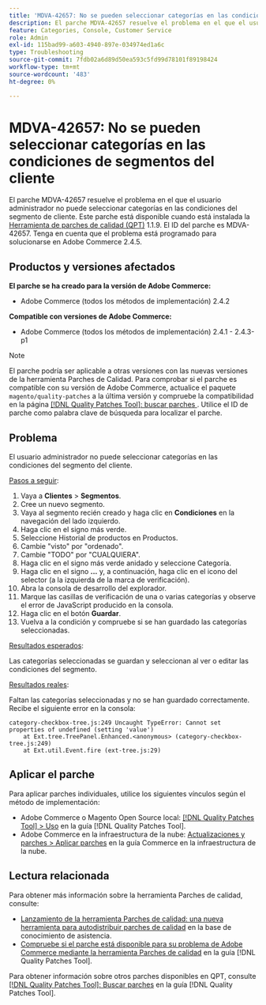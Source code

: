 ```yaml
---
title: 'MDVA-42657: No se pueden seleccionar categorías en las condiciones de segmentos del cliente'
description: El parche MDVA-42657 resuelve el problema en el que el usuario administrador no puede seleccionar categorías en las condiciones del segmento de cliente. Este parche está disponible cuando está instalada la [Quality Patches Tool (QPT)](https://experienceleague.adobe.com/es/docs/commerce-operations/tools/quality-patches-tool/quality-patches-tool-to-self-serve-quality-patches) 1.1.9. El ID del parche es MDVA-42657. Tenga en cuenta que el problema está programado para solucionarse en Adobe Commerce 2.4.5.
feature: Categories, Console, Customer Service
role: Admin
exl-id: 115bad99-a603-4940-897e-034974ed1a6c
type: Troubleshooting
source-git-commit: 7fdb02a6d89d50ea593c5fd99d78101f89198424
workflow-type: tm+mt
source-wordcount: '483'
ht-degree: 0%

---
```


# MDVA-42657: No se pueden seleccionar categorías en las condiciones de segmentos del cliente

El parche MDVA-42657 resuelve el problema en el que el usuario administrador no puede seleccionar categorías en las condiciones del segmento de cliente. Este parche está disponible cuando está instalada la [Herramienta de parches de calidad (QPT)](https://experienceleague.adobe.com/es/docs/commerce-operations/tools/quality-patches-tool/quality-patches-tool-to-self-serve-quality-patches) 1.1.9. El ID del parche es MDVA-42657. Tenga en cuenta que el problema está programado para solucionarse en Adobe Commerce 2.4.5.

## Productos y versiones afectados

**El parche se ha creado para la versión de Adobe Commerce:**

* Adobe Commerce (todos los métodos de implementación) 2.4.2

**Compatible con versiones de Adobe Commerce:**

* Adobe Commerce (todos los métodos de implementación) 2.4.1 - 2.4.3-p1

>[!NOTE]
>
>El parche podría ser aplicable a otras versiones con las nuevas versiones de la herramienta Parches de Calidad. Para comprobar si el parche es compatible con su versión de Adobe Commerce, actualice el paquete `magento/quality-patches` a la última versión y compruebe la compatibilidad en la página [[!DNL Quality Patches Tool]: buscar parches &#x200B;](https://experienceleague.adobe.com/es/docs/commerce-operations/tools/quality-patches-tool/quality-patches-tool-to-self-serve-quality-patches). Utilice el ID de parche como palabra clave de búsqueda para localizar el parche.

## Problema

El usuario administrador no puede seleccionar categorías en las condiciones del segmento del cliente.

<u>Pasos a seguir</u>:

1. Vaya a **Clientes** > **Segmentos**.
1. Cree un nuevo segmento.
1. Vaya al segmento recién creado y haga clic en **Condiciones** en la navegación del lado izquierdo.
1. Haga clic en el signo más verde.
1. Seleccione Historial de productos en Productos.
1. Cambie &quot;visto&quot; por &quot;ordenado&quot;.
1. Cambie &quot;TODO&quot; por &quot;CUALQUIERA&quot;.
1. Haga clic en el signo más verde anidado y seleccione Categoría.
1. Haga clic en el signo **...** y, a continuación, haga clic en el icono del selector (a la izquierda de la marca de verificación).
1. Abra la consola de desarrollo del explorador.
1. Marque las casillas de verificación de una o varias categorías y observe el error de JavaScript producido en la consola.
1. Haga clic en el botón **Guardar**.
1. Vuelva a la condición y compruebe si se han guardado las categorías seleccionadas.

<u>Resultados esperados</u>:

Las categorías seleccionadas se guardan y seleccionan al ver o editar las condiciones del segmento.

<u>Resultados reales</u>:

Faltan las categorías seleccionadas y no se han guardado correctamente. Recibe el siguiente error en la consola:

```
category-checkbox-tree.js:249 Uncaught TypeError: Cannot set properties of undefined (setting 'value')
    at Ext.tree.TreePanel.Enhanced.<anonymous> (category-checkbox-tree.js:249)
    at Ext.util.Event.fire (ext-tree.js:29)
```

## Aplicar el parche

Para aplicar parches individuales, utilice los siguientes vínculos según el método de implementación:

* Adobe Commerce o Magento Open Source local: [[!DNL Quality Patches Tool] > Uso](/help/tools/quality-patches-tool/usage.md) en la guía [!DNL Quality Patches Tool].
* Adobe Commerce en la infraestructura de la nube: [Actualizaciones y parches > Aplicar parches](https://experienceleague.adobe.com/docs/commerce-cloud-service/user-guide/develop/upgrade/apply-patches.html?lang=es) en la guía Commerce en la infraestructura de la nube.

## Lectura relacionada

Para obtener más información sobre la herramienta Parches de calidad, consulte:

* [Lanzamiento de la herramienta Parches de calidad: una nueva herramienta para autodistribuir parches de calidad](https://experienceleague.adobe.com/es/docs/commerce-operations/tools/quality-patches-tool/quality-patches-tool-to-self-serve-quality-patches) en la base de conocimiento de asistencia.
* [Compruebe si el parche está disponible para su problema de Adobe Commerce mediante la herramienta Parches de calidad](/help/tools/quality-patches-tool/patches-available-in-qpt/check-patch-for-magento-issue-with-magento-quality-patches.md) en la guía [!DNL Quality Patches Tool].

Para obtener información sobre otros parches disponibles en QPT, consulte [[!DNL Quality Patches Tool]: Buscar parches](https://experienceleague.adobe.com/tools/commerce-quality-patches/index.html?lang=es) en la guía [!DNL Quality Patches Tool].
